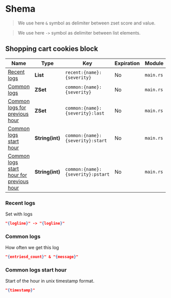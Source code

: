 # Shema

> We use here `&` symbol as delimiter between zset score and value.

> We use here `->` symbol as delimiter between list elements.

## Shopping cart cookies block

| Name                                                                | Type            | Key                               | Expiration | Module    |
| ------------------------------------------------------------------- | --------------- | --------------------------------- | ---------- | --------- |
| [Recent logs](#recent-logs)                                         | **List**        | `recent:{name}:{severity}`        | No         | `main.rs` |
| [Common logs](#common-logs)                                         | **ZSet**        | `common:{name}:{severity}`        | No         | `main.rs` |
| [Common logs for previous hour](#common-logs)                       | **ZSet**        | `common:{name}:{severity}:last`   | No         | `main.rs` |
| [Common logs start hour](#common-logs-start-hour)                   | **String(int)** | `common:{name}:{severity}:start`  | No         | `main.rs` |
| [Common logs start hour for previous hour](#common-logs-start-hour) | **String(int)** | `common:{name}:{severity}:pstart` | No         | `main.rs` |

### Recent logs

Set with logs

```json
"{logline}" -> "{logline}"
```

### Common logs

How often we get this log

```json
"{entriesd_count}" & "{message}"
```

### Common logs start hour

Start of the hour in unix timestamp format.

```json
"{timestamp}"
```
